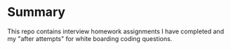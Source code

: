 # Summary

This repo contains interview homework assignments I have completed and my "after attempts" for white boarding coding questions.